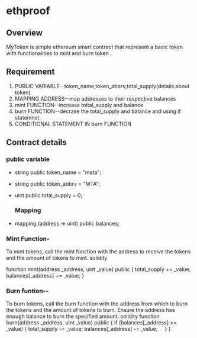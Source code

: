 # ethproof
## Overview
MyToken is simple ethereum smart contract that represent a basic token with functionalities to mint and burn token .
## Requirement
1. PUBLIC VARIABLE--token_name,token_abbrv,total_supply(details about token)
2. MAPPING ADDRESS--map addresses to their respective balances 
3. mint FUNCTION--increase toltal_supply and balance 
4. burn FUNCTION--decrase the total_supply and balance and using if statemnet 
5. CONDITIONAL STATEMENT IN burn FUNCTION
   
## Contract details 

### public variable 
- string public token_name = "meta";
- string public token_abbrv = "MTA"; 
- uint public total_supply = 0;

  ### Mapping

- mapping (address => uint) public balances;

### Mint Function-
To mint tokens, call the mint function with the address to receive the tokens and the amount of tokens to mint.
solidity

function mint(address _address, uint _value) public {
    total_supply += _value;
    balances[_address] += _value;
}


### Burn funtion--
To burn tokens, call the burn function with the address from which to burn the tokens and the amount of tokens to burn. Ensure the address has enough balance to burn the specified amount.
solidity
function burn(address _address, uint _value) public {
    if (balances[_address] >= _value) {
        total_supply -= _value;
        balances[_address] -= _value;
    }
}
`
